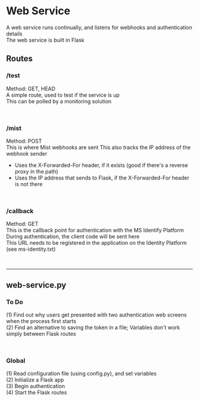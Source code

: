 # Web Service
  A web service runs continually, and listens for webhooks and authentication details  
  The web service is built in Flask  

## Routes
### /test
  Method: GET, HEAD  
  A simple route, used to test if the service is up  
  This can be polled by a monitoring solution  
   

&nbsp;<br>
### /mist
Method: POST  
This is where Mist webhooks are sent 
This also tracks the IP address of the webhook sender
* Uses the X-Forwarded-For header, if it exists (good if there's a reverse proxy in the path)
* Uses the IP address that sends to Flask, if the X-Forwarded-For header is not there


&nbsp;<br>
### /callback
  Method: GET  
  This is the callback point for authentication with the MS Identify Platform  
  During authentication, the client code will be sent here  
  This URL needs to be registered in the application on the Identity Platform (see ms-identity.txt)  


&nbsp;<br>
- - - -
## web-service.py
### To Do
  (1) Find out why users get presented with two authentication web screens when the process first starts  
  (2) Find an alternative to saving the token in a file; Variables don't work simply between Flask routes  


&nbsp;<br>
### Global
  (1) Read configuration file (using config.py), and set variables  
  (2) Initialize a Flask app  
  (3) Begin authentication  
  (4) Start the Flask routes  
